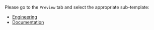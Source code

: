 Please go to the `Preview` tab and select the appropriate sub-template:

* [Engineering](?expand=1&template=eng_template.md)
* [Documentation](?expand=1&template=doc_template.md)
